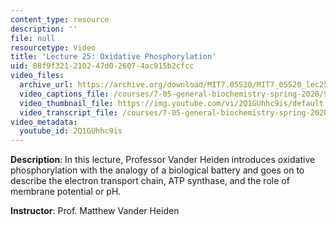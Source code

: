 ```yaml
---
content_type: resource
description: ''
file: null
resourcetype: Video
title: 'Lecture 25: Oxidative Phosphorylation'
uid: 08f9f321-2102-47d0-2607-4ac915b2cfcc
video_files:
  archive_url: https://archive.org/download/MIT7.05S20/MIT7_05S20_lec25_300k.mp4
  video_captions_file: /courses/7-05-general-biochemistry-spring-2020/98365d11c95c568fa7dc2a97c632f89b_2Q1GUhhc9is.vtt
  video_thumbnail_file: https://img.youtube.com/vi/2Q1GUhhc9is/default.jpg
  video_transcript_file: /courses/7-05-general-biochemistry-spring-2020/7cf8f75f6d78df4c757c3b49f6c0e19c_2Q1GUhhc9is.pdf
video_metadata:
  youtube_id: 2Q1GUhhc9is
---
```


**Description**: In this lecture, Professor Vander Heiden introduces oxidative phosphorylation with the analogy of a biological battery and goes on to describe the electron transport chain, ATP synthase, and the role of membrane potential or pH. 

**Instructor**: Prof. Matthew Vander Heiden